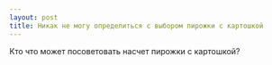 ```yaml
---
layout: post 
title: Никак не могу определиться с выбором пирожки с картошкой 
--- 
```

Кто что может посоветовать насчет пирожки с картошкой?